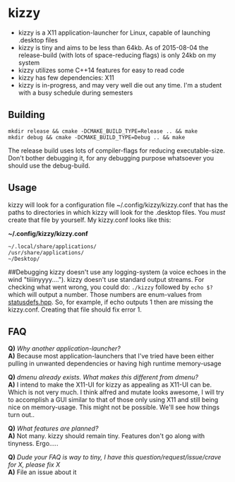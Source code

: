 # kizzy
* kizzy is a X11 application-launcher for Linux, capable of launching .desktop files
* kizzy is tiny and aims to be less than 64kb. As of 2015-08-04 the release-build (with lots of space-reducing flags) is only 24kb on my system
* kizzy utilizes some C++14 features for easy to read code
* kizzy has few dependencies: X11
* kizzy is in-progress, and may very well die out any time. I'm a student with a busy schedule during semesters

## Building
`mkdir release && cmake -DCMAKE_BUILD_TYPE=Release .. && make` <br> `mkdir debug && cmake -DCMAKE_BUILD_TYPE=Debug .. && make`

The release build uses lots of compiler-flags for reducing executable-size. Don't bother debugging it, for any debugging purpose whatsoever you should use the debug-build.

## Usage
kizzy will look for a configuration file ~/.config/kizzy/kizzy.conf that has the paths to directories in which kizzy will look for the .desktop files.
You _must_ create that file by yourself. My kizzy.conf looks like this:

<b>~/.config/kizzy/kizzy.conf</b>
```
~/.local/share/applications/
/usr/share/applications/
~/Desktop/
```

##Debugging
kizzy doesn't use any logging-system (a voice echoes in the wind "tiiiinyyyy...."). kizzy doesn't use standard output streams. For checking what went wrong, you could do: `./kizzy` followed by `echo $?` which will output a number. Those numbers are enum-values from <a href="https://github.com/Kuxe/kizzy/blob/master/include/statusdefs.hpp">statusdefs.hpp</a>. So, for example, if echo outputs 1 then are missing the kizzy.conf. Creating that file should fix error 1. 

## FAQ
<b>Q)</b><i> Why another application-launcher?</i><br>
<b>A)</b> Because most application-launchers that I've tried have been either pulling in unwanted dependencies or having high runtime memory-usage<p>

<b>Q)</b><i> dmenu already exists. What makes this different from dmenu?</i><br>
<b>A)</b> I intend to make the X11-UI for kizzy as appealing as X11-UI can be. Which is not very much. I think alfred and mutate looks awesome, I will try to accomplish a GUI similar to that of those only using X11 and still being nice on memory-usage. This might not be possible. We'll see how things turn out..<p>

<b>Q)</b><i> What features are planned?</i><br>
<b>A)</b> Not many. kizzy should remain tiny. Features don't go along with tinyness. Ergo.....<p>

<b>Q)</b><i> Dude your FAQ is way to tiny, I have this question/request/issue/crave for X, please fix X</i><br>
<b>A)</b> File an issue about it<p>
